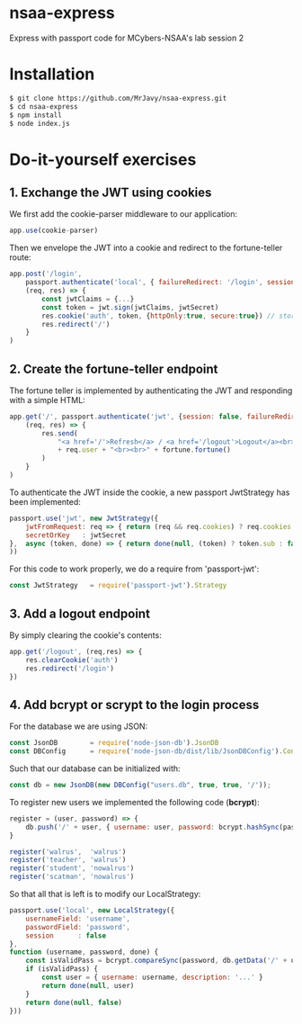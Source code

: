 # nsaa-express
Express with passport code for MCybers-NSAA's lab session 2

# Installation
``` bash
$ git clone https://github.com/MrJavy/nsaa-express.git
$ cd nsaa-express
$ npm install
$ node index.js
```
# Do-it-yourself exercises
## 1. Exchange the JWT using cookies
We first add the cookie-parser middleware to our application:
``` js
app.use(cookie-parser)
```
Then we envelope the JWT into a cookie and redirect to the fortune-teller route:
``` js
app.post('/login',
    passport.authenticate('local', { failureRedirect: '/login', session: false }),
    (req, res) => {
        const jwtClaims = {...}
        const token = jwt.sign(jwtClaims, jwtSecret)
        res.cookie('auth', token, {httpOnly:true, secure:true}) // stores token into cookie
        res.redirect('/')
    }
)
```
## 2. Create the fortune-teller endpoint
The fortune teller is implemented by authenticating the JWT and responding with a simple HTML:
``` js
app.get('/', passport.authenticate('jwt', {session: false, failureRedirect: '/login'}), 
    (req, res) => {
        res.send(
            "<a href='/'>Refresh</a> / <a href='/logout'>Logout</a><br><br>User: " 
            + req.user + "<br><br>" + fortune.fortune()
        )
    }
)
```
To authenticate the JWT inside the cookie, a new passport JwtStrategy has been implemented:
``` js
passport.use('jwt', new JwtStrategy({
    jwtFromRequest: req => { return (req && req.cookies) ? req.cookies.auth : null },
    secretOrKey   : jwtSecret
},  async (token, done) => { return done(null, (token) ? token.sub : false) }
))
```
For this code to work properly, we do a require from 'passport-jwt':
```js
const JwtStrategy   = require('passport-jwt').Strategy
```
## 3. Add a logout endpoint
By simply clearing the cookie's contents:
``` js
app.get('/logout', (req,res) => {
    res.clearCookie('auth')
    res.redirect('/login')
})
```
## 4. Add bcrypt or scrypt to the login process
For the database we are using JSON:
``` js
const JsonDB        = require('node-json-db').JsonDB
const DBConfig      = require('node-json-db/dist/lib/JsonDBConfig').Config
```
Such that our database can be initialized with:
``` js
const db = new JsonDB(new DBConfig("users.db", true, true, '/'));
```
To register new users we implemented the following code (**bcrypt**):
``` js
register = (user, password) => { 
    db.push('/' + user, { username: user, password: bcrypt.hashSync(password, 10) }) 
}

register('walrus',  'walrus')
register('teacher', 'walrus')
register('student', 'nowalrus')
register('scatman', 'nowalrus')
```
So that all that is left is to modify our LocalStrategy:
``` js
passport.use('local', new LocalStrategy({
    usernameField: 'username',
    passwordField: 'password',
    session      : false
},
function (username, password, done) {
    const isValidPass = bcrypt.compareSync(password, db.getData('/' + username).password);
    if (isValidPass) {
        const user = { username: username, description: '...' }
        return done(null, user)
    }
    return done(null, false)
}))
```
